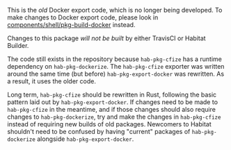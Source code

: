 This is the *old* Docker export code, which is no longer being
developed. To make changes to Docker export code, please look in
[components/shell/pkg-build-docker](../pkg-build-docker) instead.

Changes to this package *will not be built* by either TravisCI or
Habitat Builder.

The code still exists in the repository because `hab-pkg-cfize` has a
runtime dependency on `hab-pkg-dockerize`. The `hab-pkg-cfize`
exporter was written around the same time (but before)
`hab-pkg-export-docker` was rewritten. As a result, it uses the older
code.

Long term, `hab-pkg-cfize` should be rewritten in Rust, following the
basic pattern laid out by `hab-pkg-export-docker`. If changes need to
be made to `hab-pkg-cfize` in the meantime, and if those changes
should also require changes to `hab-pkg-dockerize`, try and make the
changes in `hab-pkg-cfize` instead of requiring new builds of old
packages. Newcomers to Habitat shouldn't need to be confused by having
"current" packages of `hab-pkg-dockerize` alongside
`hab-pkg-export-docker`.
